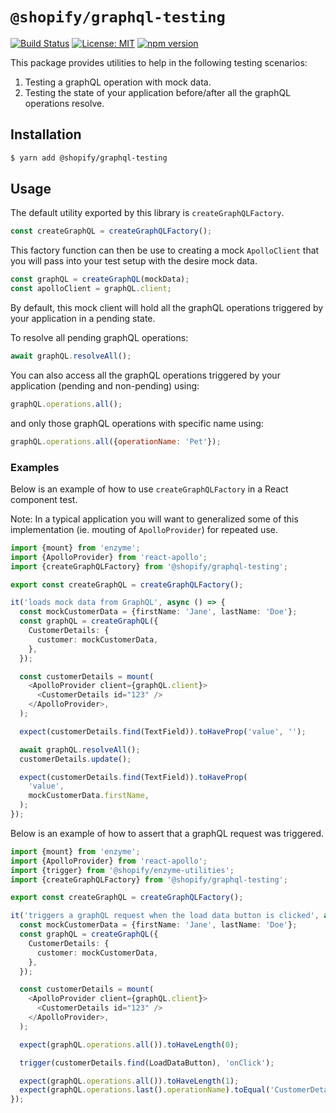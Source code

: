 # `@shopify/graphql-testing`

[![Build Status](https://travis-ci.org/Shopify/quilt.svg?branch=master)](https://travis-ci.org/Shopify/quilt)
[![License: MIT](https://img.shields.io/badge/License-MIT-green.svg)](LICENSE.md) [![npm version](https://badge.fury.io/js/%40shopify%2Fgraphql-testing.svg)](https://badge.fury.io/js/%40shopify%2Fgraphql-testing.svg)

This package provides utilities to help in the following testing scenarios:

1. Testing a graphQL operation with mock data.
2. Testing the state of your application before/after all the graphQL operations resolve.

## Installation

```bash
$ yarn add @shopify/graphql-testing
```

## Usage

The default utility exported by this library is `createGraphQLFactory`.

```js
const createGraphQL = createGraphQLFactory();
```

This factory function can then be use to creating a mock `ApolloClient` that you will pass into your test setup with the desire mock data.

```js
const graphQL = createGraphQL(mockData);
const apolloClient = graphQL.client;
```

By default, this mock client will hold all the graphQL operations triggered by your application in a pending state.

To resolve all pending graphQL operations:

```js
await graphQL.resolveAll();
```

You can also access all the graphQL operations triggered by your application (pending and non-pending) using:

```js
graphQL.operations.all();
```

and only those graphQL operations with specific name using:

```js
graphQL.operations.all({operationName: 'Pet'});
```

### Examples

Below is an example of how to use `createGraphQLFactory` in a React component test.

Note: In a typical application you will want to generalized some of this implementation (ie. mouting of `ApolloProvider`) for repeated use.

```ts
import {mount} from 'enzyme';
import {ApolloProvider} from 'react-apollo';
import {createGraphQLFactory} from '@shopify/graphql-testing';

export const createGraphQL = createGraphQLFactory();

it('loads mock data from GraphQL', async () => {
  const mockCustomerData = {firstName: 'Jane', lastName: 'Doe'};
  const graphQL = createGraphQL({
    CustomerDetails: {
      customer: mockCustomerData,
    },
  });

  const customerDetails = mount(
    <ApolloProvider client={graphQL.client}>
      <CustomerDetails id="123" />
    </ApolloProvider>,
  );

  expect(customerDetails.find(TextField)).toHaveProp('value', '');

  await graphQL.resolveAll();
  customerDetails.update();

  expect(customerDetails.find(TextField)).toHaveProp(
    'value',
    mockCustomerData.firstName,
  );
});
```

Below is an example of how to assert that a graphQL request was triggered.

```ts
import {mount} from 'enzyme';
import {ApolloProvider} from 'react-apollo';
import {trigger} from '@shopify/enzyme-utilities';
import {createGraphQLFactory} from '@shopify/graphql-testing';

export const createGraphQL = createGraphQLFactory();

it('triggers a graphQL request when the load data button is clicked', async () => {
  const mockCustomerData = {firstName: 'Jane', lastName: 'Doe'};
  const graphQL = createGraphQL({
    CustomerDetails: {
      customer: mockCustomerData,
    },
  });

  const customerDetails = mount(
    <ApolloProvider client={graphQL.client}>
      <CustomerDetails id="123" />
    </ApolloProvider>,
  );

  expect(graphQL.operations.all()).toHaveLength(0);

  trigger(customerDetails.find(LoadDataButton), 'onClick');

  expect(graphQL.operations.all()).toHaveLength(1);
  expect(graphQL.operations.last().operationName).toEqual('CustomerDetails');
});
```
